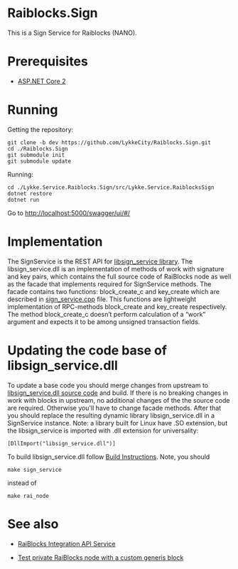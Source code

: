 # Raiblocks.Sign
This is a Sign Service for Raiblocks (NANO).

# Prerequisites

- [ASP.NET Core 2](https://docs.microsoft.com/en-us/aspnet/core/getting-started)

# Running
 
Getting the repository:
```
git clone -b dev https://github.com/LykkeCity/Raiblocks.Sign.git 
cd ./Raiblocks.Sign
git submodule init
git submodule update
```

Running:
```
cd ./Lykke.Service.Raiblocks.Sign/src/Lykke.Service.RaiblocksSign
dotnet restore
dotnet run
```
Go to [http://localhost:5000/swagger/ui/#/](http://localhost:5000/swagger/ui/#/)

# Implementation

The SignService is the REST API for [libsign_service library](https://github.com/artem-kruglov/Raiblocks.Sign/blob/dev/Lykke.Service.Raiblocks.Sign/src/Lykke.Service.RaiblocksSign/libsign_service.dll). The libsign_service.dll is an implementation of methods of work with signature and key pairs, which contains the full source code of RaiBlocks node as well as the facade that implements required for SignService methods. The facade contains two functions: block_create_c and key_create which are described in [sign_service.cpp](https://github.com/artem-kruglov/raiblocks/blob/sign_service/rai/node/sign_service.cpp) file. This functions are lightweight implementation of RPC-methods block_create and key_create respectively. The method block_create_c doesn’t perform calculation of a “work” argument and expects it to be among unsigned transaction fields.


# Updating the code base of libsign_service.dll

To update a base code you should merge changes from upstream to [libsign_service.dll source code](https://github.com/artem-kruglov/raiblocks/tree/sign_service) and build. If there is no breaking changes in work with blocks in upstream, no additional changes of the the source code are required. Otherwise you'll have to change facade methods. After that you should replace the resulting dynamic library libsign_service.dll in a SignService instance.
Note: a library built for Linux have .SO extension, but the libsign_service is imported with .dll extension for universality:
```
[DllImport("libsign_service.dll")]
```


To build libsign_service.dll follow [Build Instructions](https://github.com/nanocurrency/raiblocks/wiki/Build-Instructions). Note, you should 
```
make sign_service 
```
instead of 
```
make rai_node
```


# See also
 - [RaiBlocks Integration API Service](https://github.com/LykkeCity/Raiblocks.Api)

 - [Test private RaiBlocks node with a custom generis block](https://github.com/artem-kruglov/raiblocks/tree/testnet)

